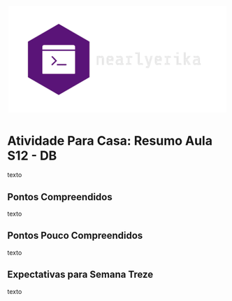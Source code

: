<h1 align="center">
  <img src="assets/nearly_logo.png" alt="logo nrealyerika" width="500">
</h1>

# Atividade Para Casa: Resumo Aula S12 - DB

texto

## Pontos Compreendidos

texto

## Pontos Pouco Compreendidos

texto

## Expectativas para Semana Treze

texto
